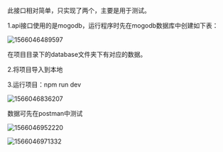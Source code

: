 此接口相对简单，只实现了两个，主要是用于测试。

1.api接口使用的是mogodb，运行程序时先在mogodb数据库中创建如下表：



![1566046489597](C:\Users\15468\AppData\Roaming\Typora\typora-user-images\1566046489597.png)

在项目目录下的database文件夹下有对应的数据。

2.将项目导入到本地

3.运行项目：npm run dev

![1566046836207](C:\Users\15468\AppData\Roaming\Typora\typora-user-images\1566046836207.png)

数据可先在postman中测试

![1566046952220](C:\Users\15468\AppData\Roaming\Typora\typora-user-images\1566046952220.png)

![1566046971332](C:\Users\15468\AppData\Roaming\Typora\typora-user-images\1566046971332.png)

